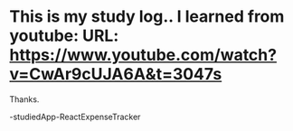 # This is my study log.. I learned from youtube: URL: https://www.youtube.com/watch?v=CwAr9cUJA6A&t=3047s

Thanks.




-studiedApp-ReactExpenseTracker
